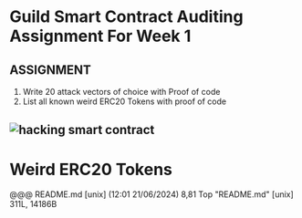 # Guild Smart Contract Auditing Assignment For Week 1

## ASSIGNMENT
<ol>
<li>Write 20 attack vectors of choice with Proof of code</li>
<li>List all known weird ERC20 Tokens with proof of code</li>
</ol>

## ![hacking smart contract](https://www.cobalt.io/hubfs/Blog%20Cover_081022.png)











# Weird ERC20 Tokens

@@@
README.md [unix] (12:01 21/06/2024)                                                   8,81 Top
"README.md" [unix] 311L, 14186B

